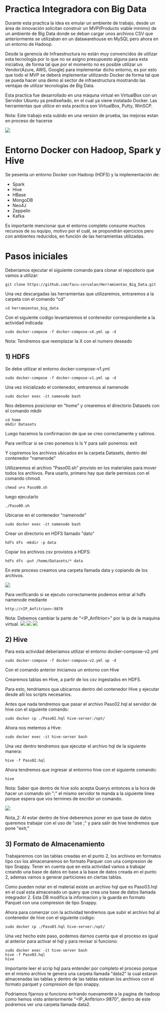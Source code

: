 # Practica Integradora con Big Data
Durante esta practica la idea es emular un ambiente de trabajo, desde un área de innovación solicitan construir un MVP(Producto viable mínimo) de un ambiente de Big Data donde se deban cargar unos archivos CSV que anteriormente se utilizaban en un datawarehouse en MySQl, pero ahora en un entorno de Hadoop.

Desde la gerencia de Infraestructura no están muy convencidos de utilizar esta tecnología por lo que no se asigno presupuesto alguna para esta iniciativa, de forma tal que por el momento no es posible utilizar un Vendor(Azure, AWS, Google) para implementar dicho entorno, es por esto que todo el MVP se deberá implementar utilizando Docker de forma tal que se pueda hacer una demo al sector de infraestructura mostrando las ventajas de utilizar tecnologías de Big Data.


Esta practica fue desarrollado en una máquna virtual en VirtualBox con un Servidor Ubuntu ya prediseñado, en el cual ya viene instalado Docker.
Las herramientas que utilice en esta practica son VirtualBox, Putty, WinSCP. 

Nota: Este trabajo esta subido en una version de prueba, las mejoras estan en proceso de hacerse 

![](imagenes/Docker.png)

# Entorno Docker con Hadoop, Spark y Hive
Se pesenta un entorno Docker con Hadoop (HDFS) y la implementación de:

* Spark
* Hive
* HBase
* MongoDB
* Neo4J
* Zeppelin
* Kafka

Es importante mencionar que el entorno completo consume muchos recursos de su equipo, motivo por el cuál, se propondrán ejercicios pero con ambientes reducidos, en función de las herramientas utilizadas.

# Pasos iniciales

Deberiamos ejecutar el siguiente comando para clonar el repositorio que vamos a utilizar:

	git clone https://github.com/facu-corvalan/Herramientas_Big_Data.git

Una vez descargadas las herramientas que utilizaremos, 
entraremos a la carpeta con el comando "cd"

    cd herramientas_big_data

Con el siguiente codigo levantaremos el contenedor correspondiente a la actividad indicada:

    sudo docker-compose -f docker-compose-vX.yml up -d

Nota: Tendremos que reemplazar la X con el numero deseado

## 1) HDFS

Se debe utilizar el entorno docker-compose-v1.yml

    sudo docker-compose -f docker-compose-v1.yml up -d

Una vez inicializado el contenedor, entraremos al namenode

    sudo docker exec -it namenode bash

Nos debemos posicionar en "home" y crearemos el directorio Datasets con el comando mkdir

    cd home
    mkdir Datasets

Luego hacemos la confirmacion de que se creo correctamente 
y salimos.

Para verificar si se creo ponemos ls
    ls
Y para salir ponemos:
    exit

Y copiremos los archivos ubicados en la carpeta Datasets, 
dentro del contenedor "namenode"

Utilizaremos el archivo "Paso00.sh" provisto en los materiales para mover todos los archivos. Para usarlo, primero hay que darle permisos con el comando chmod.

    chmod u+x Paso00.sh

luego ejecutarlo

    ./Paso00.sh

Ubicarse en el contenedor "namenode"

    sudo docker exec -it namenode bash

Crear un directorio en HDFS llamado "dato"

    hdfs dfs -mkdir -p data

Copiar los archivos csv provistos a HDFS:

    hdfs dfs -put /home/Datasets/* data

En este proceso creamos una carpeta llamada data y copiando de los archivos.

![](imagenes/data.png)

Para verificando si se ejecuto correctamente podemos entrar al hdfs namenode mediante 

    http://<IP_Anfitrion>:9870

Nota: Debemos cambiar la parte de "<IP_Anfitrion>" por la ip de la maquina virtual.
![](imagenes/Hadoop_1.png)  ![](imagenes/Hadoop_2.png)  ![](imagenes/Hadoop_3.png)  
## 2) Hive

Para esta actividad deberiamos utilizar el entorno docker-compose-v2.yml

	sudo docker-compose -f docker-compose-v2.yml up -d

Con el comando anterior iniciamos un entorno con Hive 

Crearemos tablas en Hive, a partir de los csv ingestados en HDFS.

Para esto, tendriamos que ubicarnos dentro del contenedor Hive y ejecutar desde allí los scripts necesarios.

Antes que nada tendremos que pasar el archivo Paso02.hql al servidor de hive con el siguiente comando:

    sudo docker cp ./Paso02.hql hive-server:/opt/

Ahora nos metemos a Hive:

	sudo docker exec -it hive-server bash

Una vez dentro tendremos que ejecutar el archivo hql de la siguiente manera:

	hive -f Paso02.hql

Ahora tendremos que ingresar al entonrno hive con el siguiente comando:

    hive

Nota: Saber que dentro de hive solo acepta Querys entonces a la hora de hacer un comando sin ";" el mismo servidor te manda a la siguiente linea porque espera que vos termines de escribir un comando.

![](imagenes/Hive_0.png)

Nota_2: Al estar dentro de hive deberemos poner en que base de datos queremos trabajar con el uso de "use <NombredeDB>;" y para salir de hive tendremos que pone "exit;"

## 3) Formato de Almacenamiento

Trabajaremos con las tablas creadas en el punto 2, los archivos en formatos tipo csv los almacenaremos en formato Parquer con una compresion de tipo Snappy.
Tener en cuenta que en esta actividad vamos a trabajar creando una base de datos en base a la base de datos creada en el punto 2, ademas vamos a generar particiones en ciertas tablas.

Como pueden notar en el material existe un archivo hql que es Paso03.hql en el cual esta almacenado un query que crea una base de datos llamada integrador 2. Esta DB modifica la informacion y la guarda en formato Parquet con una compresion de tipo Snappy.

Ahora para comenzar con la actividad tendremos que subir el archivo hql al contenedor de hive con el siguiente codigo:

    sudo docker cp ./Paso03.hql hive-server:/opt/

Una vez hecho este paso, podemos darnos cuenta que el proceso es igual al anterior para activar el hql y para revisar si funciono:

	sudo docker exec -it hive-server bash
	hive -f Paso03.hql
    hive

Importante leer el scrip hql para entender por completo el proceso porque en el mismo archivo te genera una carpeta llamada "data2" la cual estaran almacenadas las tablas y dentro de las tablas estaran los archivos con el formato parquet y compresion de tipo snappy.

Podriamos fijarnos si funciono entrando nuevamente a la pagina de hadoop como hemos visto anteriormente "<IP_Anfitrion>:9870", dentro de este podremos ver una carpeta llamada data2.

 